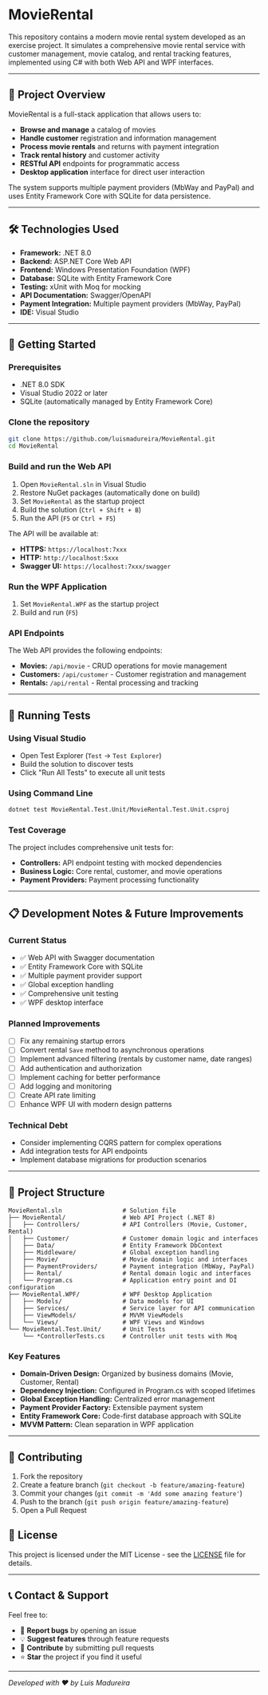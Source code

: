 # MovieRental

This repository contains a modern movie rental system developed as an exercise project. It simulates a comprehensive movie rental service with customer management, movie catalog, and rental tracking features, implemented using C# with both Web API and WPF interfaces.

---

## 🧩 Project Overview

MovieRental is a full-stack application that allows users to:

- **Browse and manage** a catalog of movies
- **Handle customer** registration and information management
- **Process movie rentals** and returns with payment integration
- **Track rental history** and customer activity
- **RESTful API** endpoints for programmatic access
- **Desktop application** interface for direct user interaction

The system supports multiple payment providers (MbWay and PayPal) and uses Entity Framework Core with SQLite for data persistence.

---

## 🛠️ Technologies Used

- **Framework:** .NET 8.0
- **Backend:** ASP.NET Core Web API
- **Frontend:** Windows Presentation Foundation (WPF)
- **Database:** SQLite with Entity Framework Core
- **Testing:** xUnit with Moq for mocking
- **API Documentation:** Swagger/OpenAPI
- **Payment Integration:** Multiple payment providers (MbWay, PayPal)
- **IDE:** Visual Studio  

---

## 🚀 Getting Started

### Prerequisites

- .NET 8.0 SDK
- Visual Studio 2022 or later
- SQLite (automatically managed by Entity Framework Core)

### Clone the repository

```bash
git clone https://github.com/luismadureira/MovieRental.git
cd MovieRental
```

### Build and run the Web API

1. Open `MovieRental.sln` in Visual Studio
2. Restore NuGet packages (automatically done on build)
3. Set `MovieRental` as the startup project
4. Build the solution (`Ctrl + Shift + B`)
5. Run the API (`F5` or `Ctrl + F5`)

The API will be available at:
- **HTTPS:** `https://localhost:7xxx`
- **HTTP:** `http://localhost:5xxx`
- **Swagger UI:** `https://localhost:7xxx/swagger`

### Run the WPF Application

1. Set `MovieRental.WPF` as the startup project
2. Build and run (`F5`)

### API Endpoints

The Web API provides the following endpoints:
- **Movies:** `/api/movie` - CRUD operations for movie management
- **Customers:** `/api/customer` - Customer registration and management
- **Rentals:** `/api/rental` - Rental processing and tracking

---

## 🧪 Running Tests

### Using Visual Studio
- Open Test Explorer (`Test` → `Test Explorer`)
- Build the solution to discover tests
- Click "Run All Tests" to execute all unit tests

### Using Command Line
```bash
dotnet test MovieRental.Test.Unit/MovieRental.Test.Unit.csproj
```

### Test Coverage
The project includes comprehensive unit tests for:
- **Controllers:** API endpoint testing with mocked dependencies
- **Business Logic:** Core rental, customer, and movie operations
- **Payment Providers:** Payment processing functionality

---

## 📋 Development Notes & Future Improvements

### Current Status
- ✅ Web API with Swagger documentation
- ✅ Entity Framework Core with SQLite
- ✅ Multiple payment provider support
- ✅ Global exception handling
- ✅ Comprehensive unit testing
- ✅ WPF desktop interface

### Planned Improvements
- [ ] Fix any remaining startup errors
- [ ] Convert rental `Save` method to asynchronous operations
- [ ] Implement advanced filtering (rentals by customer name, date ranges)
- [ ] Add authentication and authorization
- [ ] Implement caching for better performance
- [ ] Add logging and monitoring
- [ ] Create API rate limiting
- [ ] Enhance WPF UI with modern design patterns

### Technical Debt
- Consider implementing CQRS pattern for complex operations
- Add integration tests for API endpoints
- Implement database migrations for production scenarios

---

## 📂 Project Structure

```
MovieRental.sln                 # Solution file
├── MovieRental/                # Web API Project (.NET 8)
│   ├── Controllers/            # API Controllers (Movie, Customer, Rental)
│   ├── Customer/               # Customer domain logic and interfaces
│   ├── Data/                   # Entity Framework DbContext
│   ├── Middleware/             # Global exception handling
│   ├── Movie/                  # Movie domain logic and interfaces
│   ├── PaymentProviders/       # Payment integration (MbWay, PayPal)
│   ├── Rental/                 # Rental domain logic and interfaces
│   └── Program.cs              # Application entry point and DI configuration
├── MovieRental.WPF/            # WPF Desktop Application
│   ├── Models/                 # Data models for UI
│   ├── Services/               # Service layer for API communication
│   ├── ViewModels/             # MVVM ViewModels
│   └── Views/                  # WPF Views and Windows
└── MovieRental.Test.Unit/      # Unit Tests
    └── *ControllerTests.cs     # Controller unit tests with Moq
```

### Key Features
- **Domain-Driven Design:** Organized by business domains (Movie, Customer, Rental)
- **Dependency Injection:** Configured in Program.cs with scoped lifetimes
- **Global Exception Handling:** Centralized error management
- **Payment Provider Factory:** Extensible payment system
- **Entity Framework Core:** Code-first database approach with SQLite
- **MVVM Pattern:** Clean separation in WPF application

---

## 🤝 Contributing

1. Fork the repository
2. Create a feature branch (`git checkout -b feature/amazing-feature`)
3. Commit your changes (`git commit -m 'Add some amazing feature'`)
4. Push to the branch (`git push origin feature/amazing-feature`)
5. Open a Pull Request

## 📄 License

This project is licensed under the MIT License - see the [LICENSE](LICENSE) file for details.

---

## 📞 Contact & Support

Feel free to:
- 🐛 **Report bugs** by opening an issue
- 💡 **Suggest features** through feature requests
- 🤝 **Contribute** by submitting pull requests
- ⭐ **Star** the project if you find it useful

---

*Developed with ❤️ by Luis Madureira*
